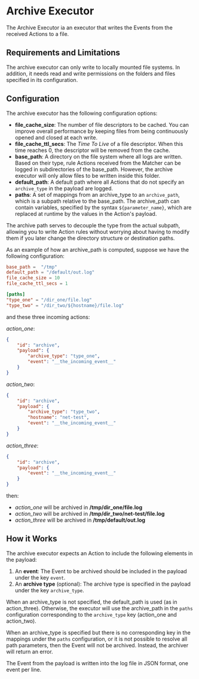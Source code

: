 # Archive Executor

The Archive Executor ia an executor that writes the Events from the received Actions to a file.



## Requirements and Limitations

The archive executor can only write to locally mounted file systems.  In addition, it needs read
and write permissions on the folders and files specified in its configuration.



## Configuration

The archive executor has the following configuration options:

- __file_cache_size__:  The number of file descriptors to be cached.
  You can improve overall performance by keeping files from being continuously opened and closed
  at each write.
- __file_cache_ttl_secs__:  The *Time To Live* of a file descriptor.  When this time reaches 0,
  the descriptor will be removed from the cache.
- __base_path__:  A directory on the file system where all logs are written.  Based on their type,
  rule Actions received from the Matcher can be logged in subdirectories of the base_path.
  However, the archive executor will only allow files to be written inside this folder.
- __default_path__:  A default path where all Actions that do not specify an `archive_type` in
  the payload are logged.
- __paths__:  A set of mappings from an archive_type to an `archive_path`, which is a subpath
  relative to the base_path.  The archive_path can contain variables, specified by the syntax
  `${parameter_name}`, which are replaced at runtime by the values in the Action's payload.

The archive path serves to decouple the type from the actual subpath, allowing you to write Action
rules without worrying about having to modify them if you later change the directory structure or
destination paths.

As an example of how an archive_path is computed, suppose we have the following configuration:

```toml
base_path =  "/tmp"
default_path = "/default/out.log"
file_cache_size = 10
file_cache_ttl_secs = 1

[paths]
"type_one" = "/dir_one/file.log"
"type_two" = "/dir_two/${hostname}/file.log"
```

and these three incoming actions:

_action_one_:
```json
{
    "id": "archive",
    "payload": {
        "archive_type": "type_one",
        "event": "__the_incoming_event__"
    }
}
```

_action_two_:
```json
{
    "id": "archive",
    "payload": {
        "archive_type": "type_two",
        "hostname": "net-test",
        "event": "__the_incoming_event__"
    }
}
```

_action_three_:
```json
{
    "id": "archive",
    "payload": {
        "event": "__the_incoming_event__"
    }
}
```

then:

  - _action_one_ will be archived in __/tmp/dir_one/file.log__
  - _action_two_ will be archived in __/tmp/dir_two/net-test/file.log__
  - _action_three_ will be archived in __/tmp/default/out.log__



## How it Works

The archive executor expects an Action to include the following elements in the payload:

1. An __event__:  The Event to be archived should be included in the payload under the key `event`.
1. An __archive type__ (optional):  The archive type is specified in the payload under the key
   `archive_type`.

When an archive_type is not specified, the default_path is used (as in action_three).  Otherwise,
the executor will use the archive_path in the `paths` configuration corresponding to the
`archive_type` key (action_one and action_two).

When an archive_type is specified but there is no corresponding key in the mappings under the
`paths` configuration, or it is not possible to resolve all path parameters, then the Event
will not be archived.   Instead, the archiver will return an error.

The Event from the payload is written into the log file in JSON format, one event per line.
